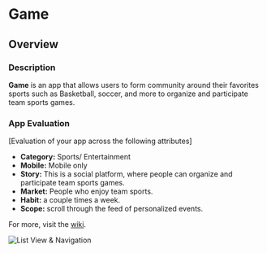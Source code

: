 Game 
===
## Overview
### Description
**Game** is an app that allows users to form community around their favorites sports such as Basketball, soccer, and more to organize and participate team sports games.

### App Evaluation
[Evaluation of your app across the following attributes]
- **Category:** Sports/ Entertainment 
- **Mobile:** Mobile only 
- **Story:** This is a social platform, where people can organize and participate team sports games. 
- **Market:** People who enjoy team sports. 
- **Habit:** a couple times a week. 
- **Scope:** scroll through the feed of personalized events.

For more, visit the [wiki](https://github.com/robo360/Game/wiki).

![List View & Navigation](https://i.ibb.co/dbKVqjd/list-view.gif)
